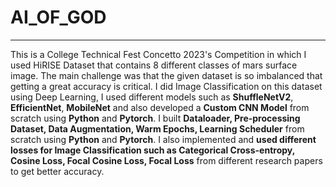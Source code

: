# AI_OF_GOD
--------------------------------------------------------------------------- 
This is a College Technical Fest Concetto 2023's Competition in which I used HiRISE Dataset that contains 8 different classes of mars surface image. The main challenge was that the given dataset is so imbalanced that getting a great accuracy is critical. I did Image Classification on this dataset using Deep Learning, I used different models such as **ShuffleNetV2**, **EfficientNet**, **MobileNet** and also developed a **Custom CNN Model** from scratch using **Python** and **Pytorch**. I built **Dataloader, Pre-processing Dataset, Data Augmentation, Warm Epochs, Learning Scheduler** from scratch using **Python** and **Pytorch**. I also implemented and **used different losses for Image Classification such as Categorical Cross-entropy, Cosine Loss, Focal Cosine Loss, Focal Loss** from different research papers to get better accuracy.
